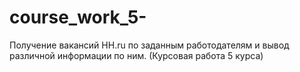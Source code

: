 # course_work_5-
Получение вакансий HH.ru по заданным работодателям и вывод различной информации по ним. (Курсовая работа 5 курса)
